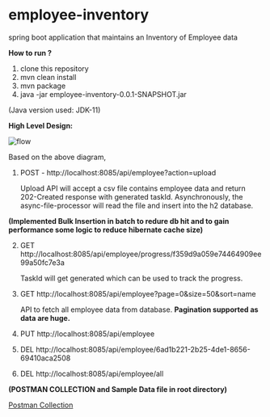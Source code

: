 # employee-inventory
spring boot application that maintains an Inventory of Employee data

<b>How to run ? </b>

1. clone this repository
2. mvn clean install
3. mvn package
4. java -jar employee-inventory-0.0.1-SNAPSHOT.jar

(Java version used: JDK-11)


<b>High Level Design: </b>


![flow](https://user-images.githubusercontent.com/6492557/109376192-f13d3c00-78e8-11eb-9e37-2da8881aa3a3.png)


Based on the above diagram, 

1. POST - http://localhost:8085/api/employee?action=upload

   Upload API will accept a csv file contains employee data and return 202-Created response with generated taskId.
   Asynchronously, the async-file-processor will read the file and insert into the h2 database.

 <b> (Implemented Bulk Insertion in batch to redure db hit and to gain performance some logic to reduce hibernate cache size) </b>

2. GET http://localhost:8085/api/employee/progress/f359d9a059e74464909ee99a50fc7e3a

    TaskId will get generated which can be used to track the progress.

3. GET http://localhost:8085/api/employee?page=0&size=50&sort=name

   API to fetch all employee data from database. <b>Pagination supported as data are huge. </b>

4. PUT http://localhost:8085/api/employee
5. DEL http://localhost:8085/api/employee/6ad1b221-2b25-4de1-8656-69410aca2508
6. DEL http://localhost:8085/api/employee/all

<b> (POSTMAN COLLECTION and Sample Data file in root directory) </b>

<a href="EmployeeInventory.postman_collection.json" download="EmployeeInventory.postman_collection.json">Postman Collection</a>
